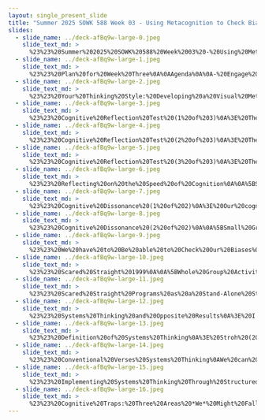 ```yaml
---
layout: single_present_slide
title: "Summer 2025 SOWK 588 Week 03 - Using Metacognition to Check Biases"
slides:
  - slide_name: ../deck-afBq9w-large-0.jpeg
    slide_text_md: >
      %23%23%20Summer%202025%20SOWK%20588%20Week%2003%20-%20Using%20Metacognition%20to%20Check%20Biases%0A%0Atitle:%20Summer%202025%20SOWK%20588%20Week%2003%20-%20Using%20Metacognition%20to%20Check%20Biases%0Adate:%202025-06-13%2020:18:42%0Alocation:%20Heritage%20University%0Atags:%0A%20%20-%20Heritage%20University%0A%20%20-%20MSW%20Program%0A%20%20-%20SOWK%20588%0Apresentation_video:%20%3E%0A%20%20%22%22%0Adescription:%20%3E%0A%0AWeek%20three%20is%20a%20synchronous%20class%20week,%20with%20class%20taking%20place%20on%20Saturday%20(06/14/25).%20In%20reading%20Edin%20and%20Shaefer%20(2016),%20students%20will%20have%20the%20opportunity%20to%20learn%20about%20the%20challenges%20faced%20by%20those%20who%20live%20on%20$2%20per%20day,%20and%20there%20will%20be%20a%20forum%20for%20them%20to%20relate%20to%20rural%20and%20migrant%20communities.%20In%20Linquiti%20(2022),%20he%20focuses%20on%20understanding%20cognitive%20dissonance%20and%20its%20effect%20on%20biases.%20There%20are%20forums%20for%20students%20to%20consider%20their%20way%20of%20thinking%20and%20reflect%20on%20the%20textbook%20content.%20During%20class%20we%20will%20continue%20to%20consider%20thinking%20styles%20and%20biases.%20Students%20will%20also%20be%20introduced%20to%20system%20thinking.%20The%20agenda%20for%20the%20in-person%20class%20includes:%0A%0A-%20Engage%20in%20activities%20that%20illustrate%20metacognitive%20processes%20and%20thinking%20styles.%0A-%20Explore%20cognitive%20reflection%20and%20the%20difference%20between%20intuitive%20and%20analytical%20reasoning.%0A-%20Reflect%20on%20the%20impact%20of%20cognitive%20dissonance%20and%20bias%20in%20policy%20analysis.%0A-%20Apply%20systems%20thinking%20concepts%20to%20examine%20the%20limitations%20of%20conventional%20problem-solving.%0A%0AThe%20learning%20objectives%20this%20week%20include:%0A%0A-%20Differentiate%20between%20System%201%20and%20System%202%20thinking%20and%20identify%20how%20each%20influences%20policy%20analysis%20and%20decision-making.%0A-%20Identify%20common%20forms%20of%20cognitive%20dissonance%20and%20describe%20how%20dissonance%20can%20cause%20bias.%0A-%20Recognize%20common%20cognitive%20traps%20and%20reflect%20on%20their%20potential%20impact.%0A-%20Apply%20principles%20of%20systems%20thinking%20to%20reframe%20conventional%20problem-solving%20approaches%20and%20anticipate%20unintended%20consequences%20in%20policy%20interventions.%0A-%20Share%20relevant%20experiences%20and%20challenges%20faced%20by%20people%20in%20our%20community.%0A-%20Engage%20in%20critical%20thinking%20related%20to%20our%20thinking%20styles.%0A-%20Define%20cognitive%20dissonance%20and%20describe%20how%20trying%20to%20avoid%20it%20may%20create%20bias%20in%20policy%20analysis.%0A-%20Explain%20how%20the%20speed%20of%20cognition,%20the%20nature%20of%20an%20analyst's%20motivating%20objective,%20and%20the%20affective%20content%20of%20cognition%20can%20have%20adverse%20impacts%20on%20the%20quality%20of%20policy%20analysis.%0A%0A%0A
  - slide_name: ../deck-afBq9w-large-1.jpeg
    slide_text_md: >
      %23%23%20Plan%20for%20Week%20Three%0A%0AAgenda%0A%0A-%20Engage%20in%20activities%20that%20illustrate%20metacognitive%20processes%20and%20thinking%20styles.%0A-%20Explore%20cognitive%20reflection%20and%20the%20difference%20between%20intuitive%20and%20analytical%20reasoning.%0A-%20Reflect%20on%20the%20impact%20of%20cognitive%20dissonance%20and%20bias%20in%20policy%20analysis.%0A-%20Apply%20systems%20thinking%20concepts%20to%20examine%20the%20limitations%20of%20conventional%20problem-solving.%0A%0ALearning%20Objectives%0A%0A-%20Differentiate%20between%20System%201%20and%20System%202%20thinking%20and%20identify%20how%20each%20influences%20policy%20analysis%20and%20decision-making.%0A-%20Identify%20common%20forms%20of%20cognitive%20dissonance%20and%20describe%20how%20dissonance%20can%20cause%20bias.%0A-%20Recognize%20common%20cognitive%20traps%20and%20reflect%20on%20their%20potential%20impact.%0A-%20Apply%20principles%20of%20systems%20thinking%20to%20reframe%20conventional%20problem-solving%20approaches%20and%20anticipate%20unintended%20consequences%20in%20policy%20interventions.%0A%0A
  - slide_name: ../deck-afBq9w-large-2.jpeg
    slide_text_md: >
      %23%23%20Your%20Thinking%20Style:%20Developing%20a%20Visual%20Metaphor%0A%3E%20I'd%20like%20to%20get%20us%20started%20today%20by%20discussing%20metacognition,%20or%20reflecting%20on%20your%20thought%20processes%20and%20how%20you%20think.%0A%0A%5BIndividual%20Activity%5D%20Visual%20Metaphor%20of%20Your%20Thinking%20Style%0ATake%20about%205%20minutes%20to%20sketch%20a%20visual%20metaphor%20representing%20how%20your%20mind%20processes%20information%20under%20pressure%20(e.g.,%20a%20hamster%20wheel,%20a%20tangled%20ball,%20a%20spotlight).%0A%0A%5BSmall%20Group%20Activity%5D%20Share%20Visual%20Metaphor%20of%20Your%20Thinking%20Style%0AConsider%20the%20relationship%20to%20cognitive%20speed,%20emotion,%20and%20motivation.%0A%0A%5BWhole%20Group%20Activity%5D%20Debrief%20Visual%20Metaphor%20of%20Your%20Thinking%20Style%0AWhat%20are%20some%20examples%20people%20came%20up%20with%3F%0A%0A
  - slide_name: ../deck-afBq9w-large-3.jpeg
    slide_text_md: >
      %23%23%20Cognitive%20Reflection%20Test%20(1%20of%203)%0A%3E%20The%20Linquiti%20(2022)%20offers%20three%20questions%20based%20on%20Frederick%20(2005)s%20work%20to%20illustrate%20the%20different%20between%20system%201%20thinking%20(or%20fast/heuristics/intuitive)%20and%20system%202%20thinking%20(slow/complex/analytical).%20Frederick%20had%20three%20questions,%20but%20the%20examples%20(e.g.,%20baseball/ball%20cost,%20lillypads%20expanding,%20and%20machine%20making%20widgets)%20have%20been%20shared%20frequently%20making%20them%20not%20as%20effective%20as%20a%20tool%20to%20measure.%20Toplak%20and%20his%20associates%20set%20out%20%20in%202014%20to%20develop%20some%20additional%20questions.%20%0A%0A%3E%20I'm%20going%20to%20go%20through%20a%20few%20of%20them%20with%20you.%20%0A%0A%5BSmall%20Group%20Activity%5D%20Cognitive%20Reflection%20Test%0A%0ARead%20the%20question,%20give%20people%20some%20time%20to%20consider,%20share%20results%20with%20people%20around%20them.%0A%0AIf%20John%20can%20drink%20one%20barrel%20of%20water%20in%206%20days,%20and%20Mary%20can%20drink%20one%20barrel%20of%20water%20in%2012%20days,%20how%20long%20would%20it%20take%20them%20to%20drink%20one%20barrel%20of%20water%20together%3F%0A%0Acorrect%20answer:%204%20days%0Aintuitive%20answer:%209%20days%0A%0A
  - slide_name: ../deck-afBq9w-large-4.jpeg
    slide_text_md: >
      %23%23%20Cognitive%20Reflection%20Test%20(2%20of%203)%0A%3E%20The%20second%20questions%20is:%0A%0A%5BSmall%20Group%20Activity%5D%20Cognitive%20Reflection%20Test%0A%0ARead%20the%20question,%20give%20people%20some%20time%20to%20consider,%20share%20results%20with%20people%20around%20them.%0A%0AJerry%20received%20both%20the%2015th%20highest%20and%20the%2015th%20lowest%20mark%20in%20the%20class.%20How%20many%20students%20are%20in%20the%20class%3F%0A%0Acorrect%20answer:%2029%20students%0Aintuitive%20answer:%2030%20students%0A%0A
  - slide_name: ../deck-afBq9w-large-5.jpeg
    slide_text_md: >
      %23%23%20Cognitive%20Reflection%20Test%20(3%20of%203)%0A%3E%20The%20third%20questions%20is:%0A%0A%5BSmall%20Group%20Activity%5D%20Cognitive%20Reflection%20Test%0A%0ARead%20the%20question,%20give%20people%20some%20time%20to%20consider,%20share%20results%20with%20people%20around%20them.%0A%0AA%20man%20buys%20a%20pig%20for%20$60,%20sells%20it%20for%20$70,%20buys%20it%20back%20for%20$80,%20and%20sells%20it%20finally%20for%20$90.%20How%20much%20has%20he%20made%3F%0A%0Acorrect%20answer:%20$20%0Aintuitive%20answer:%20$10%0A%0A%3Cdiv%20style%3D%22text-align:%20center%22%20markdown%3D%221%22%3E%0AReference%0A%3C/div%3E%0A%3Cdiv%20style%3D%22margin:%200%200%200%202em;%20text-indent:%20-2em;%22%20markdown%3D%221%22%3E%0A%0AFrederick,%20S.%20(2005).%20Cognitive%20reflection%20and%20decision%20making.%20_Journal%20of%20Economic%20Perspectives,%2019_(4),%2025-42.%20%3Chttps://doi.org/10.1257/089533005775196732%3E%0A%0AOpenAI.%20(2025).%20ChatGPT%20(June%2013%20version)%20%5BLarge%20language%20model%5D.%20%3Chttps://chat.openai.com/chat%3E%0A%0AToplak,%20M.%20E.,%20West,%20R.%20F.,%20%26%20Stanovich,%20K.%20E.%20(2014).%20Assessing%20miserly%20information%20processing:%20An%20expansion%20of%20the%20Cognitive%20Reflection%20Test.%20_Thinking%20%26%20Reasoning,%2020_(2),%20147-168.%20%3Chttps://doi.org/10.1080/13546783.2013.844729%3E%0A%0A%3C/div%3E%0A%0A
  - slide_name: ../deck-afBq9w-large-6.jpeg
    slide_text_md: >
      %23%23%20Reflecting%20on%20the%20Speed%20of%20Cognition%0A%0A%5BSmall%20Group%20Activity%5D%20Reflect%20on%20Speed%20of%20Cognition%0A%0A-%20What%20are%20some%20of%20the%20benefits%20and%20challenges%20of%20each%20way%20of%20thinking%3F%0A-%20What%20are%20the%20use%20cases%20of%20system%201%20and%202%20thinking%20in%20general%3F%0A-%20How%20do%20each%20system%20strengths/weaknesses%20show%20up%20in%20policy%20decisions%3F%0A%0A%5BWhole%20Group%20Activity%5D%20Debrief%20Discussion%0A%0A%3E%20System%201%20thinking%20prone%20to%20bias%20and%20cognitive%20error%20Used%20by%20analyst%20with%20relevant%20expertise,%20however,%20System%201%20may%20yield%20high-quality%20results%20quickly%20System%202%20thinking%20usually%20offers%20high-quality%20results,%20but%20may%20be%20infeasible%20given%20time,%20resource,%20and%20information%20constraints%20of%20real-world%20policymaking.%20(p.%20129)%0A%0A
  - slide_name: ../deck-afBq9w-large-7.jpeg
    slide_text_md: >
      %23%23%20Cognitive%20Dissonance%20(1%20of%202)%0A%3E%20Our%20cognitive%20dissonance%20is%20as%20the%20basis%20of%20many%20of%20the%20biases%20that%20we%20have.%20It%20can%20be%20defined:%0A%0Aan%20**internal%20intellectual**%20and%20**emotional%20dilemma**%20we%20experience%20when%20there%20is%20a%20discrepancy%20(or%20tension%20or%20inconsistency)%20between%20an%20idea,%20concept,%20or%20belief%20that%20we%20hold%20as%20true%20or%20valid,%20and:%0A%0A-%20Another%20idea,%20concept,%20or%20belief%20we%20also%20hold%20as%20true%20or%20valid,%0A-%20Actions%20we%20have%20previously%20taken%20or%20decisions%20we've%20made,%0A-%20The%20views%20of%20an%20admired%20public%20person%20or%20party,%0A-%20An%20ideology,%20political%20platform,%20or%20worldview%20to%20which%20we%20subscribe,%0A-%20The%20views%20of%20our%20social%20reference%20group,%20such%20as%20our%20friends,%20family,%20and%20colleagues,%0A-%20The%20way%20we%20earn%20our%20living,%20or%0A-%20Our%20sense%20of%20self-esteem,%20identity,%20and%20of%20who%20we%20are.%0A%0A
  - slide_name: ../deck-afBq9w-large-8.jpeg
    slide_text_md: >
      %23%23%20Cognitive%20Dissonance%20(2%20of%202)%0A%0A%5BSmall%20Group%20Activity%5D%20Defining%20Examples%20of%20Cognitive%20Dissonance%20or%20Bias%0A%0A-%20What%20kinds%20of%20information%20or%20perspectives%20would%20make%20you%20feel%20cognitive%20dissonance%20about%20that%20position%3F%0A-%20How%20might%20cognitive%20dissonance%20influence%20the%20way%20we%20analyze%20social%20problems%20or%20recommend%20policies%3F%0A%0A%3C/div%3E%0A%0A
  - slide_name: ../deck-afBq9w-large-9.jpeg
    slide_text_md: >
      %23%23%20We%20have%20to%20Be%20able%20to%20Check%20Our%20Biases%0A%3E%20When%20I%20was%20reading%20Linquiti%20(2022)%20and%20his%20discussion%20of%20biases,%20one%20example%20where%20I%20feel%20like%20I%20was%20able%20step%20out%20of%20my%20mindset%20was%20seeing%20articles%20about.%0A%0AI%20have%20a%20almost%20instant%20aversion%20to%20anything%20that%20comes%20out%20of%20any%20of%20the%20administration%20currently.%20A%20few%20months%20ago,%20I%20remember%20seeing%20this%20in%20the%20news%20and%20thinking%20this%20doesn't%20necessarily%20seem%20bad.%20Maybe%20there%20are%20unintended%20consequences...%20but%20seems%20good.%20I%20know%20the%20UN%20blocks%20a%20lot%20of%20the%20same%20things...%0A%0A%3Cdiv%20style%3D%22text-align:%20center%22%20markdown%3D%221%22%3E%0AReference%0A%3C/div%3E%0A%3Cdiv%20style%3D%22margin:%200%200%200%202em;%20text-indent:%20-2em;%22%20markdown%3D%221%22%3E%0A%0AVenugopal%20Ramaswamy,%20S.%20(2025%20April%2022)%20Eight%20artififical%20dyes%20will%20be%20phased%20out%20of%20US%20food%20supply,%20Health%20Secretary%20RFK%20Jr.%20says.%20_USA%20Today_.%20%3Chttps://www.usatoday.com/story/news/politics/2025/04/22/rfk-jr-food-artificial-dye-food-supply/83211595007/%3E%0A%0A%3C/div%3E%0A%0A
  - slide_name: ../deck-afBq9w-large-10.jpeg
    slide_text_md: >
      %23%23%20Scared%20Straight%201999%0A%0A%5BWhole%20Group%20Activity%5D%20Watch%20short%20video%20clip%20of%20Scared%20Straight%201999%0A%0A%3Cdiv%20style%3D%22text-align:%20center%22%20markdown%3D%221%22%3E%0AReference%0A%3C/div%3E%0A%3Cdiv%20style%3D%22margin:%200%200%200%202em;%20text-indent:%20-2em;%22%20markdown%3D%221%22%3E%0A%0AZF%20Heizenburg%20(2021,%20August%201)%20Scared%20straight%201999%20uncensored%20/%20Tom%20Segura%20bikes!%20full%20episode.%20_YouTube_.%20%3Chttps://youtu.be/UtDPardI2UE%3Fsi%3D2Mjh6lumOfTG3tXD%3E%0A%0A%3C/div%3E%0A%0A
  - slide_name: ../deck-afBq9w-large-11.jpeg
    slide_text_md: >
      %23%23%20Scared%20Straight%20Programs%20as%20a%20Stand-Alone%20Strategy%20Are%20Not%20Effective%0A%3E%20I've%20probably%20used%20this%20as%20an%20example,%20but%20I%20think%20it%20helps%20us%20see%20a%20easy%20to%20explore%20example%20of%20a%20potential%20policy%20or%20practice%20that%20is%20not%20effective.%0A%0A%0A%3E%20These%20randomized%20trials,%20conducted%20over%20a%2025-year%20period%20in%20eight%20different%20jurisdictions,%20provide%20evidence%20that%20'Scared%20Straight'%20and%20other%20'juvenile%20awareness'%20programs%20are%20not%20effective%20as%20a%20stand-alone%20crime%20prevention%20strategy.%20More%20importantly,%20they%20provide%20empirical%20evidence%20under%20experimental%20conditions%20-%20that%20these%20programs%20likely%20increase%20the%20odds%20that%20children%20exposed%20to%20them%20will%20commit%20offenses%20in%20future.%20Despite%20the%20variability%20in%20the%20type%20of%20intervention%20used,%20ranging%20from%20harsh,%20confrontational%20interactions%20to%20tours%20of%20the%20facility%20converge%20on%20the%20same%20result:%20an%20increase%20in%20criminality%20in%20the%20experimental%20group%20when%20compared%20to%20a%20no-treatment%20control.%20Doing%20nothing%20would%20have%20been%20better%20than%20exposing%20juveniles%20to%20the%20program.%20(p.%2031)%0A%0A%3Cdiv%20style%3D%22text-align:%20center%22%20markdown%3D%221%22%3E%0AReference%0A%3C/div%3E%0A%3Cdiv%20style%3D%22margin:%200%200%200%202em;%20text-indent:%20-2em;%22%20markdown%3D%221%22%3E%0A%0APetrosino,%20A.,%20Turpin%E2%80%90Petrosino,%20C.,%20Hollis%E2%80%90Peel,%20M.%20E.,%20%26%20Lavenberg,%20J.%20G.%20(2013).%20Scared%20straight%20and%20other%20juvenile%20awareness%20programs%20for%20preventing%20juvenile%20delinquency:%20A%20systematic%20review.%20_Campbell%20Systematic%20Reviews,%209_(1),%201-55.%20%3Chttps://doi.org/10.4073/csr.2013.5%3E%0A%0A%3C/div%3E%0A%0A
  - slide_name: ../deck-afBq9w-large-12.jpeg
    slide_text_md: >
      %23%23%20Systems%20Thinking%20and%20Opposite%20Results%0A%3E%20I'm%20excited%20to%20see%20where%20the%20textbook%20goes%20with%20talking%20about%20systems%20thinking,%20as%20chapter%2012%20dives%20more%20fully%20into%20it.%20Systems%20thinking%20is%20something%20I%20have%20been%20exposed%20to%20and%20really%20appreciate%20as%20a%20way%20of%20considering%20problems.%20I%20think%20it%20is%20a%20valuable%20method%20for%20engaging%20in%20system%202%20thinking.%0A%0AI'm%20going%20going%20to%20share%20some%20work%20from%20Stroh%20and%20his%20text%20_Systems%20Thinking%20for%20Social%20Change._%20To%20introduce%20the%20topic%20of%20systems%20thinking%20he%20lays%20out%20to%20article%20headlines%20based%20on%20true%20stories:%0A%0A-%20Homeless%20shelter%20perpetuate%20homelessness%0A-%20Drug%20bust%20increases%20drug-related%20crime%0A-%20Food%20aid%20increases%20starvation%0A-%20'Get-tough'%20prison%20sentences%20fail%20to%20reduce%20the%20fear%20of%20violent%20crime%0A-%20Job%20training%20problems%20increase%20unemployment%0A%0AJust%20like%20something%20like%20scared%20straight.%20He%20describes%20seemingly%20well-intentioned%20interventions%20can%20sometimes%20produce%20the%20opposite%20result%20when:%0A%0A-%20Address%20symptoms%20rather%20than%20underlying%20problems.%0A-%20Seems%20obvious%20and%20often%20succeeds%20in%20the%20short%20run.%0A-%20Achieve%20short-term%20gains%20that%20are%20undermined%20by%20longer-term%20impacts.%0A-%20Produce%20unintentional%20negative%20consequences.%0A-%20Leads%20us%20to%20assume%20that%20we%20are%20not%20responsible%20for%20the%20problem%20recurrence.%0A%0A%3Cdiv%20style%3D%22text-align:%20center%22%20markdown%3D%221%22%3E%0AReference%0A%3C/div%3E%0A%3Cdiv%20style%3D%22margin:%200%200%200%202em;%20text-indent:%20-2em;%22%20markdown%3D%221%22%3E%0A%0AStroh,%20D.%20P.%20(2015).%20_Systems%20thinking%20For%20social%20change:%20A%20practical%20guide%20to%20solving%20complex%20problems,%20avoiding%20unintended%20consequences,%20and%20achieving%20lasting%20results_.%20Chelsea%20Green%20Publishing.%0A%0A%0A
  - slide_name: ../deck-afBq9w-large-13.jpeg
    slide_text_md: >
      %23%23%20Definition%20of%20Systems%20Thinking%0A%3E%20Stroh%20(2015)%20builds%20on%20Meadows%20(one%20of%20the%20originators)%20definition%20of%20systems%20thinking%20to%20define%20it%20as%20follows:%0A%0AThinking%20of%20the%20whole%20as%20an%20interconnected%20set%20of%20elements%20organized%20in%20a%20way%20that%20it%20understands%20the%20connections%20so%20as%20to%20achieve%20a%20desired%20purpose.%0A%0A(my%20combination%20as%20a%20definition)%0A%0A
  - slide_name: ../deck-afBq9w-large-14.jpeg
    slide_text_md: >
      %23%23%20Conventional%20Verses%20Systems%20Thinking%0AWe%20can%20think%20about%20conventional%20thinking%20versus%20systems%20thinking%20especially%20related%20to:%0A%0A-%20Causality%0A-%20Accountability%20and%20blame%0A-%20Time%20horizon%20and%20impact%0A-%20Optimization%20of%20approach%0A-%20Strategy%20for%20change%0A%0A%7C%20**Conventional%20Thinking**%20%7C%20**Systems%20Thinking**%20%7C%0A%7C---------------------------%7C----------------------%7C%0A%7C%20The%20connection%20between%20problems%20and%20their%20causes%20is%20obvious%20and%20easy%20to%20trace.%20%7C%20The%20relationship%20between%20problems%20and%20their%20causes%20is%20indirect%20and%20not%20obvious.%20%7C%0A%7C%20Others,%20either%20within%20or%20outside%20our%20organization,%20are%20to%20blame%20for%20our%20problems%20and%20must%20be%20the%20ones%20to%20change.%20%7C%20We%20unwittingly%20create%20our%20own%20problems%20and%20have%20significant%20control%20or%20influence%20in%20solving%20them%20through%20changing%20our%20behavior.%20%7C%0A%7C%20A%20policy%20designed%20to%20achieve%20short-term%20success%20will%20also%20assure%20long-term%20success.%20%7C%20Most%20quick%20fixes%20have%20unintended%20consequences:%20They%20make%20no%20difference%20or%20make%20matters%20worse%20in%20the%20long%20run.%20%7C%0A%7C%20In%20order%20to%20optimize%20the%20whole,%20we%20must%20optimize%20the%20parts.%20%7C%20In%20order%20to%20optimize%20the%20whole,%20we%20must%20improve%20relationships%20among%20the%20parts.%20%7C%0A%7C%20Aggressively%20tackle%20many%20independent%20initiatives%20simultaneously.%20%7C%20Only%20a%20few%20key%20coordinated%20changes%20sustained%20over%20time%20will%20produce%20large%20systems%20change.%20%7C%0A%0A%0A(Innovation%20Associates%20Organizational%20Learning%20as%20cited%20in%20Stroh,%202015,%20Chapter%201)%0A%0A
  - slide_name: ../deck-afBq9w-large-15.jpeg
    slide_text_md: >
      %23%23%20Implementing%20Systems%20Thinking%20Through%20Structured%20Analysis%0A%3E%20Systems%20thinking%20can%20be%20used%20though%20a%20type%20of%20structured%20analysis.%20We've%20all%20see%20the%20ice%20berg%20that%20is%2070%20or%20more%20percent%20under%20the%20water.%20Stroh%20(2015)%20offers%20it%20as%20model%20for%20analyzing%20problems.%0A%0AWe%20need%20to%20ask%20our%20what%20happened,%20and%20what's%20been%20happening%20(both%20things%20we%20can%20see)%20and%20they%20allow%20us%20to%20react%20and%20anticipate.%20We%20also%20have%20to%20define%20the%20way%20things%20are%20the%20way%20they%20are%20and%20how%20the%20structure%20of%20the%20sytems%20make%20that%20happen%20through%20pressures,%20policies,%20power%20dynamics,%20perceptions,%20and%20purpose.%20As%20we%20get%20to%20more%20and%20more%20relevant%20whys,%20there%20is%20learning%20that%20we%20are%20able%20to%20leverage.%0A%0A
  - slide_name: ../deck-afBq9w-large-16.jpeg
    slide_text_md: >
      %23%23%20Cognitive%20Traps:%20Three%20Areas%20*We*%20Might%20Fall%20Into%0A%0ADownsides%20of%20Defending%20Against%20Dissonance%0A%0A-%20**Selective%20Exposure%20and%20Compartmentalization**:%20We%20seek%20out%20information%20that%20aligns%20with%20our%20existing%20beliefs%20and%20isolate%20conflicting%20ideas%20to%20reduce%20discomfort.%20%20%0A-%20**Confirmation%20and%20Disconfirmation%20Bias**:%20We%20give%20greater%20weight%20to%20evidence%20that%20supports%20our%20views%20and%20dismiss%20or%20scrutinize%20opposing%20evidence.%20%20%0A-%20**Group%20Bias:%20The%20Halo%20and%20Horns%20Effect**:%20We%20evaluate%20individuals%20or%20groups%20more%20favorably%20or%20unfavorably%20based%20on%20a%20single%20trait%20or%20affiliation.%20%20%0A-%20**Aversion%20to%20Uncertainty%20and%20Risk**:%20We%20prefer%20certainty%20and%20status%20quo%20over%20ambiguity,%20even%20if%20change%20might%20be%20beneficial.%0A%0AMood-Driven%20Mistakes%0A%0A-%20**Priming**:%20Our%20judgments%20and%20decisions%20are%20unconsciously%20influenced%20by%20recent%20exposures%20or%20emotional%20states.%20%20%0A-%20**Backfire%20Effect**:%20When%20confronted%20with%20contradictory%20evidence,%20we%20may%20double%20down%20on%20our%20original%20beliefs%20rather%20than%20revise%20them.%20%20%0A-%20**Overconfidence%20Trap**:%20We%20overestimate%20the%20accuracy%20of%20our%20knowledge,%20judgments,%20or%20predictions.%0A%0AMental%20Missteps%0A%0A-%20**Framing**:%20The%20way%20information%20is%20presented%20influences%20our%20decisions%20more%20than%20the%20content%20itself.%20%20%0A-%20**Anchoring**:%20We%20rely%20too%20heavily%20on%20initial%20information%20(the%20%22anchor%22)%20when%20making%20subsequent%20judgments.%20%20%0A-%20**Availability%20and%20Mirror%20Imaging**:%20We%20judge%20likelihoods%20based%20on%20easily%20recalled%20examples%20and%20assume%20others%20think%20as%20we%20do.%20%20%0A-%20**Coherence%20and%20the%20WYSIATI%20Phenomenon**:%20We%20create%20stories%20that%20make%20sense%20with%20limited%20information,%20assuming%20%22What%20You%20See%20Is%20All%20There%20Is.%22%20%20%0A%0A%5BSmall%20Group%20Activity%5D%20Reflect%20on%20Cognitive%20Traps%0A%0AWhich%20cognitive%20trap%20do%20you%20think%20you're%20most%20vulnerable%20to%20when%20analyzing%20policy%3F%0A%0AReview%20%5BReflecting%20on%20Your%20Metacognition%20and%20Biases%5D()%20Handout%20and%20discuss.%0A
---
```

